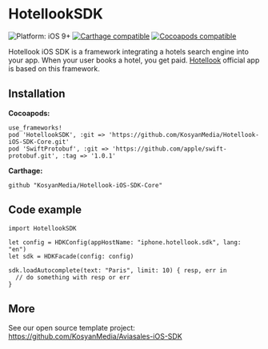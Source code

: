 # HotellookSDK

![Platform: iOS 9+](https://img.shields.io/badge/platform-iOS%209%2B-blue.svg?style=flat)
[![Carthage compatible](https://img.shields.io/badge/Carthage-compatible-4BC51D.svg?style=flat)](https://github.com/Carthage/Carthage)
[![Cocoapods compatible](https://img.shields.io/badge/Cocoapods-compatible-4BC51D.svg?style=flat)](https://cocoapods.org)

Hotellook iOS SDK is a framework integrating a hotels search engine into your app. When your user books a hotel, you get paid. [Hotellook](https://itunes.apple.com/us/app/cheap-hotels-deals-and-discounts-hotellook/id762156897) official app is based on this framework.

## Installation

**Cocoapods:**
```
use_frameworks!
pod 'HotellookSDK', :git => 'https://github.com/KosyanMedia/Hotellook-iOS-SDK-Core.git'
pod 'SwiftProtobuf', :git => 'https://github.com/apple/swift-protobuf.git', :tag => '1.0.1'
```

**Carthage:**
```
github "KosyanMedia/Hotellook-iOS-SDK-Core"
```

## Code example

```
import HotellookSDK

let config = HDKConfig(appHostName: "iphone.hotellook.sdk", lang: "en")
let sdk = HDKFacade(config: config)

sdk.loadAutocomplete(text: "Paris", limit: 10) { resp, err in
  // do something with resp or err
}

```

## More

See our open source template project: https://github.com/KosyanMedia/Aviasales-iOS-SDK
